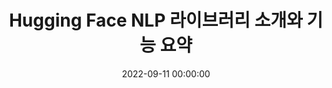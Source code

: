 ---
title: "Hugging Face NLP 라이브러리 소개와 기능 요약"
description: ""
date: "2022-09-11 00:00:00"
slug: "huggingface"
image: "mlops/images/huggingface.png"
tags: []
categories: []
draft: "true"
---